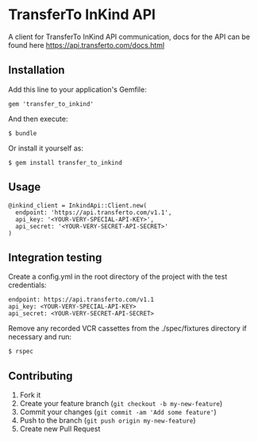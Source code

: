 # TransferTo InKind API

A client for TransferTo InKind API communication, docs for the API can be found here https://api.transferto.com/docs.html

## Installation

Add this line to your application's Gemfile:

    gem 'transfer_to_inkind'

And then execute:

    $ bundle

Or install it yourself as:

    $ gem install transfer_to_inkind

## Usage

    @inkind_client = InkindApi::Client.new(
      endpoint: 'https://api.transferto.com/v1.1',
      api_key: '<YOUR-VERY-SPECIAL-API-KEY>',
      api_secret: '<YOUR-VERY-SECRET-API-SECRET>'
    )

## Integration testing

Create a config.yml in the root directory of the project with the test credentials:

    endpoint: https://api.transferto.com/v1.1
    api_key: <YOUR-VERY-SPECIAL-API-KEY>
    api_secret: <YOUR-VERY-SECRET-API-SECRET>

Remove any recorded VCR cassettes from the ./spec/fixtures directory if necessary and run:

    $ rspec

## Contributing

1. Fork it
2. Create your feature branch (`git checkout -b my-new-feature`)
3. Commit your changes (`git commit -am 'Add some feature'`)
4. Push to the branch (`git push origin my-new-feature`)
5. Create new Pull Request
